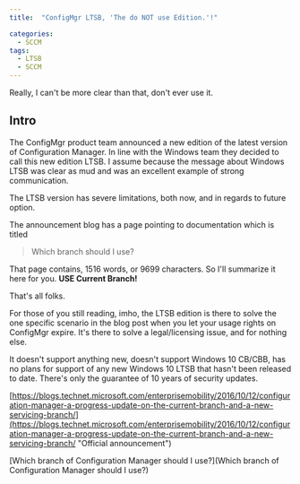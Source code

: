 ```yaml
---
title:  "ConfigMgr LTSB, 'The do NOT use Edition.'!"

categories: 
  - SCCM
tags:
  - LTSB
  - SCCM
---
```

Really, I can't be more clear than that, don't ever use it.
## Intro ##
The ConfigMgr product team announced a new edition of the latest version of Configuration Manager. In line with the Windows team they decided to call this new edition LTSB. I assume because the message about Windows LTSB was clear as mud and was an excellent example of strong communication.

The LTSB version has severe limitations, both now, and in regards to future option.

The announcement blog has a page pointing to documentation which is titled 

> Which branch should I use?

That page contains, 1516 words, or 9699 characters. So I'll summarize it here for you.
 **USE Current Branch!**

That's all folks.

For those of you still reading, imho, the LTSB edition is there to solve the one specific scenario in the blog post when you let your usage rights on ConfigMgr expire. It's there to solve a legal/licensing issue, and for nothing else.

It doesn't support anything new, doesn't support Windows 10 CB/CBB, has no plans for support of any new Windows 10 LTSB that hasn't been released to date. There's only the guarantee of 10 years of security updates.

[https://blogs.technet.microsoft.com/enterprisemobility/2016/10/12/configuration-manager-a-progress-update-on-the-current-branch-and-a-new-servicing-branch/](https://blogs.technet.microsoft.com/enterprisemobility/2016/10/12/configuration-manager-a-progress-update-on-the-current-branch-and-a-new-servicing-branch/ "Official announcement")

[Which branch of Configuration Manager should I use?](Which branch of Configuration Manager should I use?)